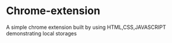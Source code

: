 # Chrome-extension
A simple chrome extension built by using HTML,CSS,JAVASCRIPT demonstrating local storages

